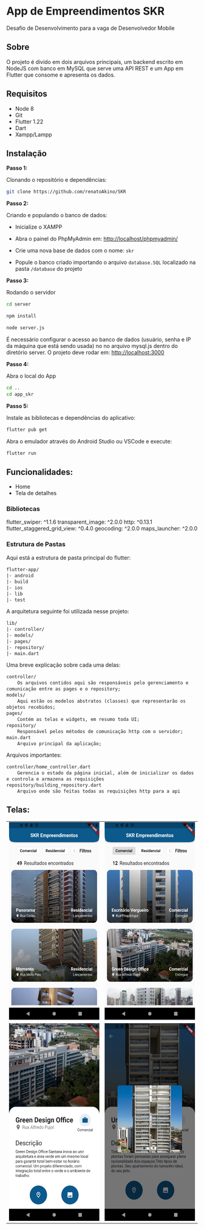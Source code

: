 # App de Empreendimentos SKR

Desafio de Desenvolvimento para a vaga de Desenvolvedor Mobile

## Sobre

O projeto é divido em dois arquivos principais, um backend escrito em NodeJS com banco em MySQL que serve uma API REST e um App em Flutter que consome e apresenta os dados.


## Requisitos 

* Node 8
* Git
* Flutter 1.22
* Dart
* Xampp/Lampp


## Instalação

**Passo 1:**

Clonando o repositório e dependências:

```bash
git clone https://github.com/renatoAkino/SKR
```

**Passo 2:**

Criando e populando o banco de dados:

* Inicialize o XAMPP

* Abra o painel do PhpMyAdmin em: [http://localhost/phpmyadmin/](http://localhost/phpmyadmin/) 

* Crie uma nova base de dados com o nome: ```skr```

* Popule o banco criado importando o arquivo ```database.SQL```  localizado na pasta ```/database``` do projeto

**Passo 3:**

Rodando o servidor

```bash
cd server
```

```bash
npm install
```

```bash
node server.js
```

É necessário configurar o acesso ao banco de dados (usuário, senha e IP da máquina que está sendo usada) no no arquivo mysql.js dentro do diretório server.
O projeto deve rodar em: [http://localhost:3000](http://localhost:3000) 

**Passo 4:**

Abra o local do App

```bash
cd ..
cd app_skr
```

**Passo 5:**

Instale as bibliotecas e dependências do aplicativo: 

```bash
flutter pub get
```

Abra o emulador através do Android Studio ou VSCode e execute:

```bash
flutter run
```

## Funcionalidades:

* Home
* Tela de detalhes

### Bibliotecas

  flutter_swiper: ^1.1.6
  transparent_image: ^2.0.0
  http: ^0.13.1
  flutter_staggered_grid_view: ^0.4.0
  geocoding: ^2.0.0
  maps_launcher: ^2.0.0

### Estrutura de Pastas
Aqui está a estrutura de pasta principal do flutter:

```
flutter-app/
|- android
|- build
|- ios
|- lib
|- test
```

A arquitetura seguinte foi utilizada nesse projeto:

```
lib/
|- controller/
|- models/
|- pages/
|- repository/
|- main.dart
```

Uma breve explicação sobre cada uma delas:

```
controller/
    Os arquivos contidos aqui são responsáveis pelo gerenciamento e comunicação entre as pages e o repository; 
models/
    Aqui estão os modelos abstratos (classes) que representarão os objetos recebidos;
pages/
    Contém as telas e widgets, em resumo toda UI;
repository/
    Responsável pelos métodos de comunicação http com o servidor;
main.dart 
    Arquivo principal da aplicação;
```

Arquivos importantes:

```
controller/home_controller.dart
    Gerencia o estado da página inicial, além de inicializar os dados e controla e armazena as requisições  
repository/building_repository.dart
    Arquivo onde são feitas todas as requisições http para a api
```

## Telas:

<table>
  <tr>
    <td><img src="app_skr/assets/images/Screenshot_1.png" width=270 height=520></td>
    <td><img src="app_skr/assets/images/Screenshot_2.png" width=270 height=520></td>
  </tr>
  <tr>
    <td><img src="app_skr/assets/images/Screenshot_3.png" width=270 height=520></td>
    <td><img src="app_skr/assets/images/Screenshot_4.png" width=270 height=520></td>
  </tr>
 </table>

